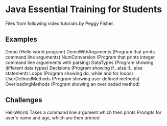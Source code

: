 # Java Essential Training for Students

Files from following video tutorials by Peggy Fisher.

## Examples 

Demo (Hello world program)
DemoWithArguments (Program that prints command line arguments)
NumConversion (Program that prints integer command line arguements with parsing)
DataTypes (Program showing different data types)
Decisions (Program showing if...else if...else statement)
Loops (Program showing do, while and for loops)
UserDefinedMethods (Program showing user defined methods)
OverloadingMethods (Program showing an overloaded method)

## Challenges

HelloWorld
		Takes a command line argument which then prints
		Prompts for user's name and age, which are then printed
